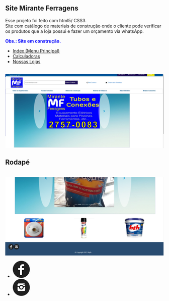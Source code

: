 <h2> Site Mirante Ferragens </h2>

Esse projeto foi feito com html5/ CSS3. <br>
Site com catálogo de materiais de construção onde o cliente pode verificar os produtos que a loja possui e fazer um orçamento via whatsApp.
<strong> <p style="color: blue"> Obs.: Site em construção. </p></strong>



 <ul class="clearfix">
       <li><a href="index.html" class="btn-custom">Index (Menu Principal)</a></li>
        <li><a href="calculadoras.html" class="btn-custom">Calculadoras</a></li>
        <li><a href="nossas-lojas.html" class="btn-custom">Nossas Lojas</a></li>
       </ul>
       <br>

<img src="imagens/print2.jpg" >


<h2> Rodapé </h2>
<br>
  <img src="imagens/Rodape.png" >   

 <div >
          <ul class="col-md-4 footer" >
            <li>
              <a href="https://www.facebook.com/profile.php?id=100010853371155">
                <img src="imagens/facebook.png" class="iconfooter">
              </a>
            </li>

<div>
             <li>
              <a href="https://www.instagram.com/miranteferragens/">
                <img src="imagens/instagram.png" >
              </a>
            </li>
          </ul>
           </div>         
          <br>
       
 
          
       
